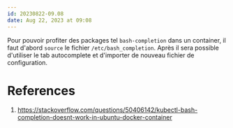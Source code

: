 ```yaml
---
id: 20230822-09.08
date: Aug 22, 2023 at 09:08
---
```


Pour pouvoir profiter des packages tel `bash-completion` dans un container, il faut d'abord `source` le fichier `/etc/bash_completion`. Après il sera possible d'utiliser le tab autocomplete et d'importer de nouveau fichier de configuration.
# References
1. https://stackoverflow.com/questions/50406142/kubectl-bash-completion-doesnt-work-in-ubuntu-docker-container